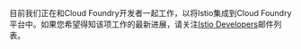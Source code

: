 目前我们正在和Cloud Foundry开发者一起工作，以将Istio集成到Cloud Foundry平台中。如果您希望得知该项工作的最新进展，请关注[Istio Developers](https://groups.google.com/forum/#!forum/istio-dev)邮件列表。


